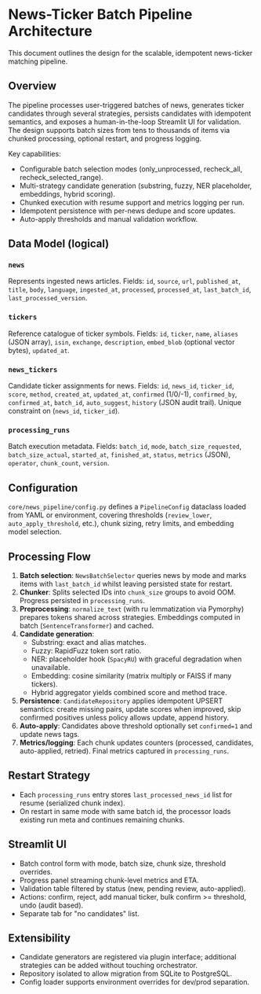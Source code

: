 # News-Ticker Batch Pipeline Architecture

This document outlines the design for the scalable, idempotent news-ticker matching pipeline.

## Overview

The pipeline processes user-triggered batches of news, generates ticker candidates through several strategies, persists candidates with idempotent semantics, and exposes a human-in-the-loop Streamlit UI for validation. The design supports batch sizes from tens to thousands of items via chunked processing, optional restart, and progress logging.

Key capabilities:
- Configurable batch selection modes (only_unprocessed, recheck_all, recheck_selected_range).
- Multi-strategy candidate generation (substring, fuzzy, NER placeholder, embeddings, hybrid scoring).
- Chunked execution with resume support and metrics logging per run.
- Idempotent persistence with per-news dedupe and score updates.
- Auto-apply thresholds and manual validation workflow.

## Data Model (logical)

### `news`
Represents ingested news articles.
Fields: `id`, `source`, `url`, `published_at`, `title`, `body`, `language`, `ingested_at`, `processed`, `processed_at`, `last_batch_id`, `last_processed_version`.

### `tickers`
Reference catalogue of ticker symbols.
Fields: `id`, `ticker`, `name`, `aliases` (JSON array), `isin`, `exchange`, `description`, `embed_blob` (optional vector bytes), `updated_at`.

### `news_tickers`
Candidate ticker assignments for news.
Fields: `id`, `news_id`, `ticker_id`, `score`, `method`, `created_at`, `updated_at`, `confirmed` (1/0/-1), `confirmed_by`, `confirmed_at`, `batch_id`, `auto_suggest`, `history` (JSON audit trail).
Unique constraint on (`news_id`, `ticker_id`).

### `processing_runs`
Batch execution metadata.
Fields: `batch_id`, `mode`, `batch_size_requested`, `batch_size_actual`, `started_at`, `finished_at`, `status`, `metrics` (JSON), `operator`, `chunk_count`, `version`.

## Configuration

`core/news_pipeline/config.py` defines a `PipelineConfig` dataclass loaded from YAML or environment, covering thresholds (`review_lower`, `auto_apply_threshold`, etc.), chunk sizing, retry limits, and embedding model selection.

## Processing Flow

1. **Batch selection**: `NewsBatchSelector` queries news by mode and marks items with `last_batch_id` whilst leaving persisted state for restart.
2. **Chunker**: Splits selected IDs into `chunk_size` groups to avoid OOM. Progress persisted in `processing_runs`.
3. **Preprocessing**: `normalize_text` (with ru lemmatization via Pymorphy) prepares tokens shared across strategies. Embeddings computed in batch (`SentenceTransformer`) and cached.
4. **Candidate generation**:
   - Substring: exact and alias matches.
   - Fuzzy: RapidFuzz token sort ratio.
   - NER: placeholder hook (`SpacyRU`) with graceful degradation when unavailable.
   - Embedding: cosine similarity (matrix multiply or FAISS if many tickers).
   - Hybrid aggregator yields combined score and method trace.
5. **Persistence**: `CandidateRepository` applies idempotent UPSERT semantics: create missing pairs, update scores when improved, skip confirmed positives unless policy allows update, append history.
6. **Auto-apply**: Candidates above threshold optionally set `confirmed=1` and update news tags.
7. **Metrics/logging**: Each chunk updates counters (processed, candidates, auto-applied, retried). Final metrics captured in `processing_runs`.

## Restart Strategy

- Each `processing_runs` entry stores `last_processed_news_id` list for resume (serialized chunk index).
- On restart in same mode with same batch id, the processor loads existing run meta and continues remaining chunks.

## Streamlit UI

- Batch control form with mode, batch size, chunk size, threshold overrides.
- Progress panel streaming chunk-level metrics and ETA.
- Validation table filtered by status (new, pending review, auto-applied).
- Actions: confirm, reject, add manual ticker, bulk confirm >= threshold, undo (audit based).
- Separate tab for "no candidates" list.

## Extensibility

- Candidate generators are registered via plugin interface; additional strategies can be added without touching orchestrator.
- Repository isolated to allow migration from SQLite to PostgreSQL.
- Config loader supports environment overrides for dev/prod separation.

